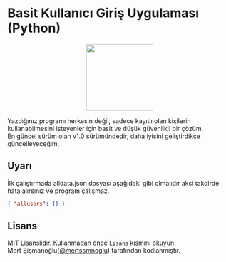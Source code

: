 # Basit Kullanıcı Giriş Uygulaması (Python)
<p align="center">
<img align="center" src="http://www.pngmart.com/files/7/Python-PNG-File.png" width="150" >
</p>
Yazdığınız programı herkesin değil, sadece kayıtlı olan kişilerin kullanabilmesini isteyenler için basit ve düşük güvenlikli bir çözüm.<br>
En güncel sürüm olan v1.0 sürümündedir, daha iyisini geliştirdikçe güncelleyeceğim. 


## Uyarı
İlk çalıştırmada alldata.json dosyası aşağıdaki gibi olmalıdır aksi takdirde hata alırsınız ve program çalışmaz.
```json
{ "allusers": {} }
```
## Lisans

MIT Lisanslıdır. Kullanmadan önce `Lisans` kısmını okuyun.<br>
Mert Şişmanoğlu([@mertssmnoglu](https://github.com/mertssmnoglu/)) tarafından kodlanmıştır.
